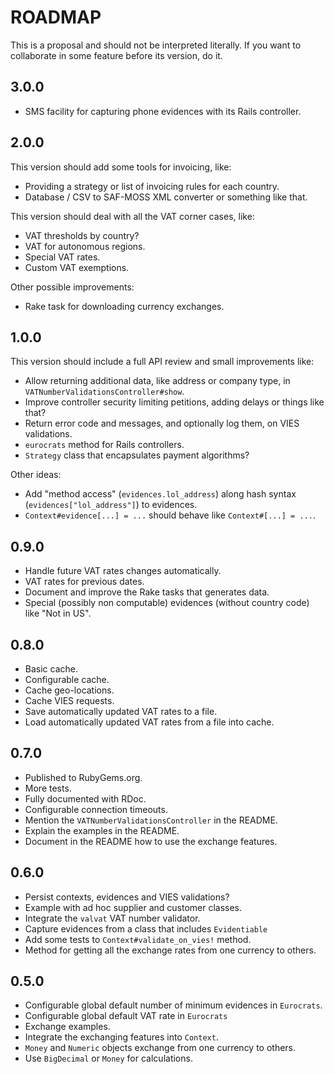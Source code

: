 # ROADMAP

This is a proposal and should not be interpreted literally. If you want to collaborate in some feature before its version, do it.

## 3.0.0

 * SMS facility for capturing phone evidences with its Rails controller.

## 2.0.0

This version should add some tools for invoicing, like:

 * Providing a strategy or list of invoicing rules for each country.
 * Database / CSV to SAF-MOSS XML converter or something like that.

This version should deal with all the VAT corner cases, like:

 * VAT thresholds by country?
 * VAT for autonomous regions.
 * Special VAT rates.
 * Custom VAT exemptions.

Other possible improvements:

 * Rake task for downloading currency exchanges.

## 1.0.0

This version should include a full API review and small improvements like:

 * Allow returning additional data, like address or company type, in `VATNumberValidationsController#show`.
 * Improve controller security limiting petitions, adding delays or things like that?
 * Return error code and messages, and optionally log them, on VIES validations.
 * `eurocrats` method for Rails controllers.
 * `Strategy` class that encapsulates payment algorithms?

Other ideas:
 * Add "method access" (`evidences.lol_address`) along hash syntax (`evidences["lol_address"]`) to evidences.
 * `Context#evidence[...] = ...` should behave like `Context#[...] = ...`.

## 0.9.0

 * Handle future VAT rates changes automatically.
 * VAT rates for previous dates.
 * Document and improve the Rake tasks that generates data.
 * Special (possibly non computable) evidences (without country code) like "Not in US".

## 0.8.0

 * Basic cache.
 * Configurable cache.
 * Cache geo-locations.
 * Cache VIES requests.
 * Save automatically updated VAT rates to a file.
 * Load automatically updated VAT rates from a file into cache.

## 0.7.0

 * Published to RubyGems.org.
 * More tests.
 * Fully documented with RDoc.
 * Configurable connection timeouts.
 * Mention the `VATNumberValidationsController` in the README.
 * Explain the examples in the README.
 * Document in the README how to use the exchange features.

## 0.6.0

 * Persist contexts, evidences and VIES validations?
 * Example with ad hoc supplier and customer classes.
 * Integrate the `valvat` VAT number validator.
 * Capture evidences from a class that includes `Evidentiable`
 * Add some tests to `Context#validate_on_vies!` method.
 * Method for getting all the exchange rates from one currency to others.

## 0.5.0

 * Configurable global default number of minimum evidences in `Eurocrats`.
 * Configurable global default VAT rate in `Eurocrats`
 * Exchange examples.
 * Integrate the exchanging features into `Context`.
 * `Money` and `Numeric` objects exchange from one currency to others.
 * Use `BigDecimal` or `Money` for calculations.
